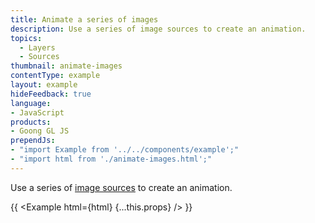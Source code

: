 ```yaml
---
title: Animate a series of images
description: Use a series of image sources to create an animation.
topics:
  - Layers
  - Sources
thumbnail: animate-images
contentType: example
layout: example
hideFeedback: true
language:
- JavaScript
products:
- Goong GL JS
prependJs:
- "import Example from '../../components/example';"
- "import html from './animate-images.html';"
---
```


Use a series of [image sources](/docs/style-spec/sources/#image) to create an animation.

{{ <Example html={html} {...this.props} /> }}

